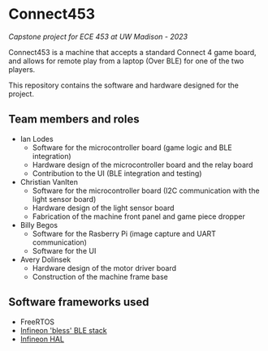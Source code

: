 # Connect453
*Capstone project for ECE 453 at UW Madison - 2023*

Connect453 is a machine that accepts a standard Connect 4 game board, and allows for remote play from a laptop (Over BLE) for one of the two players.

This repository contains the software and hardware designed for the project.

## Team members and roles
- Ian Lodes
    - Software for the microcontroller board (game logic and BLE integration) 
    - Hardware design of the microcontroller board and the relay board
    - Contribution to the UI (BLE integration and testing)
- Christian VanIten
    - Software for the microcontroller board (I2C communication with the light sensor board)
    - Hardware design of the light sensor board
    - Fabrication of the machine front panel and game piece dropper
- Billy Begos
    - Software for the Rasberry Pi (image capture and UART communication)
    - Software for the UI
- Avery Dolinsek
    - Hardware design of the motor driver board
    - Construction of the machine frame base

## Software frameworks used
- FreeRTOS
- [Infineon 'bless' BLE stack](https://github.com/Infineon/bless)
- [Infineon HAL](https://github.com/Infineon/mtb-hal-cat1)

